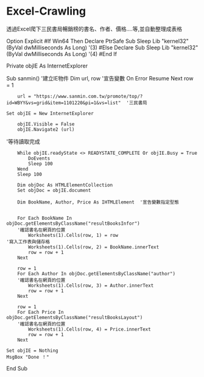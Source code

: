 # Excel-Crawling
透過Excel爬下三民書局暢銷榜的書名、作者、價格....等,並自動整理成表格




Option Explicit
#If Win64 Then
  Declare PtrSafe Sub Sleep Lib "kernel32" (ByVal dwMilliseconds As Long)                        '(3)
#Else
    Declare Sub Sleep Lib "kernel32" (ByVal dwMilliseconds As Long)                               '(4)
#End If


Private objIE As InternetExplorer

Sub sanmin()
    '建立IE物件
    Dim url, row   '宣告變數
    On Error Resume Next
    row = 1

        url = "https://www.sanmin.com.tw/promote/top/?id=WBYY&vs=grid&item=1101220&pi=1&vs=list"  '三民書局
    
    Set objIE = New InternetExplorer
    
        objIE.Visible = False
        objIE.Navigate2 (url)


'等待讀取完成

        While objIE.readyState <> READYSTATE_COMPLETE Or objIE.Busy = True
            DoEvents
            Sleep 100
        Wend
        Sleep 100

        Dim objDoc As HTMLElementCollection
        Set objDoc = objIE.document

        Dim BookName, Author, Price As IHTMLElement  '宣告變數指定型態
 

        For Each BookName In objDoc.getElementsByClassName("resultBooksInfor")
        '確認書名在網頁的位置
            Worksheets(1).Cells(row, 1) = row                                  '寫入工作表與儲存格
            Worksheets(1).Cells(row, 2) = BookName.innerText
            row = row + 1
        Next
                
        row = 1
        For Each Author In objDoc.getElementsByClassName("author")
        '確認書名在網頁的位置
            Worksheets(1).Cells(row, 3) = Author.innerText
            row = row + 1
        Next
        
        row = 1
        For Each Price In objDoc.getElementsByClassName("resultBooksLayout")
        '確認書名在網頁的位置
            Worksheets(1).Cells(row, 4) = Price.innerText
            row = row + 1
        Next
    
    Set objIE = Nothing
    MsgBox "Done ！"
End Sub

